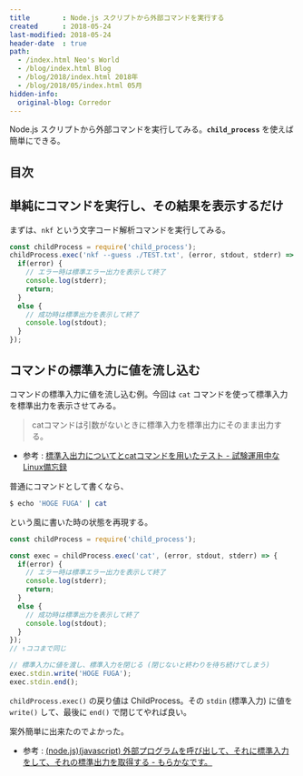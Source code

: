 ```yaml
---
title        : Node.js スクリプトから外部コマンドを実行する
created      : 2018-05-24
last-modified: 2018-05-24
header-date  : true
path:
  - /index.html Neo's World
  - /blog/index.html Blog
  - /blog/2018/index.html 2018年
  - /blog/2018/05/index.html 05月
hidden-info:
  original-blog: Corredor
---
```


Node.js スクリプトから外部コマンドを実行してみる。**`child_process`** を使えば簡単にできる。

## 目次

## 単純にコマンドを実行し、その結果を表示するだけ

まずは、`nkf` という文字コード解析コマンドを実行してみる。

```javascript
const childProcess = require('child_process');
childProcess.exec('nkf --guess ./TEST.txt', (error, stdout, stderr) => {
  if(error) {
    // エラー時は標準エラー出力を表示して終了
    console.log(stderr);
    return;
  }
  else {
    // 成功時は標準出力を表示して終了
    console.log(stdout);
  }
});
```

## コマンドの標準入力に値を流し込む

コマンドの標準入力に値を流し込む例。今回は `cat` コマンドを使って標準入力を標準出力を表示させてみる。

> catコマンドは引数がないときに標準入力を標準出力にそのまま出力する。

- 参考 : [標準入出力についてとcatコマンドを用いたテスト - 試験運用中なLinux備忘録](http://d.hatena.ne.jp/kakurasan/20091019/p1)

普通にコマンドとして書くなら、

```bash
$ echo 'HOGE FUGA' | cat
```

という風に書いた時の状態を再現する。

```javascript
const childProcess = require('child_process');

const exec = childProcess.exec('cat', (error, stdout, stderr) => {
  if(error) {
    // エラー時は標準エラー出力を表示して終了
    console.log(stderr);
    return;
  }
  else {
    // 成功時は標準出力を表示して終了
    console.log(stdout);
  }
});
// ↑ココまで同じ

// 標準入力に値を渡し、標準入力を閉じる (閉じないと終わりを待ち続けてしまう)
exec.stdin.write('HOGE FUGA');
exec.stdin.end();
```

`childProcess.exec()` の戻り値は ChildProcess。その `stdin` (標準入力) に値を `write()` して、最後に `end()` で閉じてやれば良い。

案外簡単に出来たのでよかった。

- 参考 : [(node.js)(javascript) 外部プログラムを呼び出して、それに標準入力をして、それの標準出力を取得する - もらかなです。](http://morakana.hatenablog.jp/entry/2018/02/28/135936)
